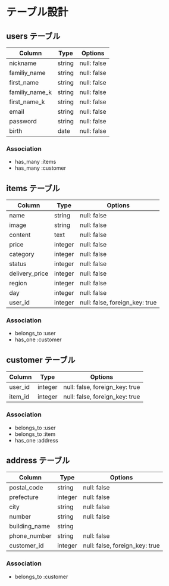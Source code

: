 # テーブル設計

## users テーブル

| Column           | Type    | Options     |
| ---------------- | ------- | ----------- |
| nickname         | string  | null: false |
| familiy_name     | string  | null: false |
| first_name       | string  | null: false |
| familiy_name_k   | string  | null: false |
| first_name_k     | string  | null: false |
| email            | string  | null: false |
| password         | string  | null: false |
| birth            | date    | null: false |

### Association

- has_many :items
- has_many :customer

## items テーブル

| Column         | Type       | Options                        |
| -------------- | ---------- | ------------------------------ |
| name           | string     | null: false                    |
| image          | string     | null: false                    |
| content        | text       | null: false                    |
| price          | integer    | null: false                    |
| category       | integer    | null: false                    |
| status         | integer    | null: false                    |
| delivery_price | integer    | null: false                    |
| region         | integer    | null: false                    |
| day            | integer    | null: false                    |
| user_id        | integer    | null: false, foreign_key: true |

### Association

- belongs_to :user
- has_one :customer

## customer テーブル

| Column  | Type    | Options                        |
| ------- | ------- | ------------------------------ |
| user_id | integer | null: false, foreign_key: true |
| item_id | integer | null: false, foreign_key: true |


### Association

- belongs_to :user
- belongs_to :item
- has_one :address

## address テーブル

| Column       | Type       | Options                        |
| ------------ | ---------- | ------------------------------ |
| postal_code  | string     | null: false                    |
| prefecture   | integer    | null: false                    |
| city         | string     | null: false                    |
| number       | string     | null: false                    |
| building_name| string     |                                |
| phone_number | string     | null: false                    |
| customer_id  | integer    | null: false, foreign_key: true |

### Association

- belongs_to :customer